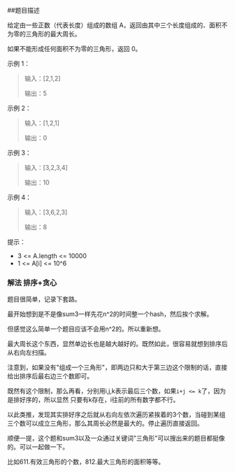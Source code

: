 ##题目描述

给定由一些正数（代表长度）组成的数组 A，返回由其中三个长度组成的、面积不为零的三角形的最大周长。

如果不能形成任何面积不为零的三角形，返回 0。

示例 1：
>输入：[2,1,2]
>
>输出：5

示例 2：
>输入：[1,2,1]
>
>输出：0

示例 3：
>输入：[3,2,3,4]
>
>输出：10

示例 4：
>输入：[3,6,2,3]
>
>输出：8
 

提示：
- 3 <= A.length <= 10000
- 1 <= A[i] <= 10^6

### 解法 排序+贪心
题目很简单，记录下套路。

最开始想到是不是像sum3一样先花n^2的时间整一个hash，然后挨个求解。

但感觉这么简单一个题目应该不会用n^2的。所以重新想。

最大周长这个东西，显然单边长也是越大越好的。既然如此，很容易就想到排序后从右向左扫描。

注意到，如果没有"组成一个三角形"，即两边只和大于第三边这个限制的话，直接给出排序后最右边三个数即可。

既然有这个限制，那么再看，分别用i,j,k表示最后三个数，如果`i+j <= k`了，因为是排好序的，所以显然
只要有k存在，i往前的所有数字都不行。

以此类推，发现其实排好序之后就从右向左依次遍历紧挨着的3个数，当碰到某组三个数可以成立三角形，那么其周长必然是最大的。停止遍历直接返回。

顺便一提，这个题和sum3以及一众通过关键词"三角形"可以搜出来的题目都挺像的。可以一起做一下。

比如611.有效三角形的个数，812.最大三角形的面积等等。